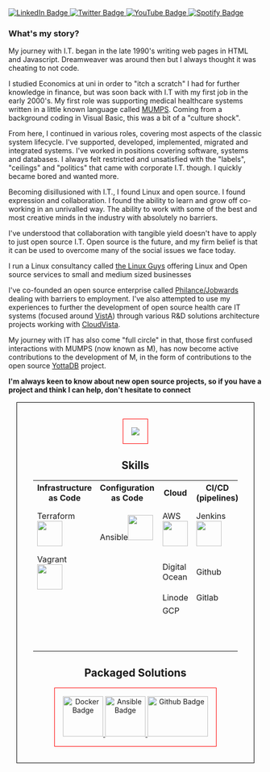 
<div id="user-content-badges" dir="auto">
  <a href="https://www.linkedin.com/in/raman-sailopal-5266457a/" rel="nofollow">
    <img src="https://camo.githubusercontent.com/e0278098417dddf9727cfee70a5eb84af38a20705b3bded56cf91cb5feb29d7d/68747470733a2f2f696d672e736869656c64732e696f2f62616467652f4c696e6b6564496e2d626c75653f7374796c653d666f722d7468652d6261646765266c6f676f3d6c696e6b6564696e266c6f676f436f6c6f723d7768697465" alt="LinkedIn Badge" data-canonical-src="https://img.shields.io/badge/LinkedIn-blue?style=for-the-badge&amp;logo=linkedin&amp;logoColor=white" style="max-width: 100%;">
  </a>
   <a href="https://twitter.com/ramansailopal" rel="nofollow">
    <img src="https://camo.githubusercontent.com/b00ee237784dbf7849cba7c16d4442a73a94fb3fe1928efb79ef3163089c720e/68747470733a2f2f696d672e736869656c64732e696f2f62616467652f547769747465722d626c75653f7374796c653d666f722d7468652d6261646765266c6f676f3d74776974746572266c6f676f436f6c6f723d7768697465" alt="Twitter Badge" data-canonical-src="https://img.shields.io/badge/Twitter-blue?style=for-the-badge&amp;logo=twitter&amp;logoColor=white" style="max-width: 100%;">
  </a>
  <a href="https://www.youtube.com/channel/UCpBwomnJVv4S0Dd-jcFdNPw" rel="nofollow">
    <img src="https://img.shields.io/youtube/channel/views/UCpBwomnJVv4S0Dd-jcFdNPw?label=YouTube%20Channel&style=social" alt="YouTube Badge" data-canonical-src="https://img.shields.io/youtube/channel/views/UCpBwomnJVv4S0Dd-jcFdNPw?label=YouTube%20Channel&style=social" style="max-width: 100%;">
  </a>
  <a href="https://open.spotify.com/user/romisailopal?si=bcfbeb4d34844a64" rel="nofollow">
    <img src="https://camo.githubusercontent.com/c0bf8616af20c27426a515e3c15ecf5252b5790f9a71a406123ed71445dd40b1/68747470733a2f2f696d672e736869656c64732e696f2f62616467652f53706f746966792d3145443736303f267374796c653d666f722d7468652d6261646765266c6f676f3d73706f74696679266c6f676f436f6c6f723d7768697465" alt="Spotify Badge" data-canonical-src="https://img.shields.io/badge/Spotify-1ED760?&amp;style=for-the-badge&amp;logo=spotify&amp;logoColor=white" style="max-width: 100%;">
 </a>
</div>
  
### What's my story?

My journey with I.T. began in the late 1990's writing web pages in HTML and Javascript. Dreamweaver was around then but I always thought it was cheating to not code.

I studied Economics at uni in order to "itch a scratch" I had for further knowledge in finance, but was soon back with I.T with my first job in the early 2000's. My first role was supporting medical healthcare systems written in a little known language called <a href="https://en.wikipedia.org/wiki/MUMPS">MUMPS</a>.
Coming from a background coding in Visual Basic, this was a bit of a "culture shock". 

From here, I continued in various roles, covering most aspects of the classic system lifecycle. I've supported, developed, implemented, migrated and integrated systems. I've worked in positions covering software, systems and databases.
I always felt restricted and unsatisfied with the "labels", "ceilings" and "politics" that came with corporate I.T. though. I quickly became bored and wanted more.

Becoming disillusioned with I.T., I found Linux and open source. I found expression and collaboration. I found the ability to learn and grow off co-working in an unrivalled way. The ability to work with some of the best and most creative minds in the industry with absolutely no barriers.

I've understood that collaboration with tangible yield doesn't have to apply to just open source I.T. Open source is the future, and my firm belief is that it can be used to overcome many of the social issues we face today. 

I run a Linux consultancy called <a href="https://www.thelinuxguys.co.uk">the Linux Guys</a> offering Linux and Open source services to small and medium sized businesses

I've co-founded an open source enterprise called <a href="https://www.youtube.com/watch?v=E0VCDbrVSwQ">Philance/Jobwards</a> dealing with barriers to employment. I've also attempted to use my experiences to further the development of open source health care IT systems (focused around <a href="https://en.wikipedia.org/wiki/VistA">VistA</a>) through various R&D solutions architecture projects working with <a href="https://cloudvista.github.io">CloudVista</a>.

My journey with IT has also come "full circle" in that, those first confused interactions with MUMPS (now known as M), has now become active contributions to the development of M, in the form of contributions to the open source <a href="https://yottadb.com">YottaDB</a> project.

**I'm always keen to know about new open source projects, so if you have a project and think I can help, don't hesitate to connect**

<div style="border: 1px solid black; margin: 1rem; padding: 2rem 2rem; text-align: center;">
  <div style="display: inline-block; border: 1px solid red; padding: 1rem 1rem; vertical-align: middle;"> 
    <img src="https://github-readme-stats.vercel.app/api/top-langs/?username=RamSailopal"></img>
  </div>
  
## Skills

<table>
  <tr><th>Infrastructure as Code</th><th>Configuration as Code</th><th>Cloud</th><th>CI/CD (pipelines)</th><th>SQL Databases</th><th>NoSQL Databases</th><th>Code/Scripting</th><th>Operating Systems</th><th>Microservices</th><th>Frameworks</th></tr>
  <tr><td>Terraform<img src="https://www.datocms-assets.com/2885/1620155117-brandhcterraformverticalcolorwhite.svg" height="50" width="50"/></td><td>Ansible<img src="https://upload.wikimedia.org/wikipedia/commons/0/05/Ansible_Logo.png" height="50" width="50"/></td><td>AWS<img src="https://upload.wikimedia.org/wikipedia/commons/thumb/9/93/Amazon_Web_Services_Logo.svg/1024px-Amazon_Web_Services_Logo.svg.png" height="50" width="50"/></td><td>Jenkins<img src="https://upload.wikimedia.org/wikipedia/commons/thumb/e/e9/Jenkins_logo.svg/1200px-Jenkins_logo.svg.png" height="50" width="50"/></td><td>Mysql/MariaDB<img src="https://mariadb.com/wp-content/uploads/2019/11/mariadb-logo-vert_blue-transparent.png" height="50" width="50"/></td><td>YottaDB/GTm</td><td>Python<img src="https://www.kindpng.com/picc/m/159-1595848_python-logo-png-transparent-background-python-logo-png.png" height="50" width="50"/></td><td>Linux (preferred)<img src="https://www.freepnglogos.com/uploads/linux-png/linux-tux-logo-png-transparent-svg-vector-bie-supply-14.png" height="50" width="50"/></td><td>Docker<img src="https://www.pngitem.com/pimgs/m/12-121527_docker-logo-png-transparent-png-download.png" height="50" width="50"/></td><td>nodejs<img src="https://banner2.cleanpng.com/20180425/jrw/kisspng-node-js-javascript-web-application-express-js-comp-5ae0f84e2a4242.1423638015246930701731.jpg" height="50" width="50"/></td></tr>
  <tr><td>Vagrant<img src="https://cdn.freebiesupply.com/logos/large/2x/vagrant-logo-png-transparent.png" height="50" width="50"/></td><td></td><td>Digital Ocean</td><td>Github</td><td>Microsoft SQL</td><td>Intersystems Cache</td><td>Bash</td><td>Windows</td><td>Kubernetes</td><td>Reactjs</td></tr>
  <tr><td></td><td></td><td>Linode</td><td>Gitlab<td></td><td></td><td>PHP</td><td></td><td>Docker Swarm</td><td>Django</td></tr>
  <tr><td><td></td></td><td>GCP</td><td><td></td><td></td><td>Javascript</td><td></td><td></td><td>Flask</td></tr>
  <tr><td><td></td></td><td></td><td><td></td><td></td><td>M/Cache ObjectScript/Cache Server Pages</td><td></td><td></td><td>MG-Web</td></tr>
</table>

## Packaged Solutions

  <div style="display: inline-block; border: 1px solid red; padding: 1rem 1rem; vertical-align: middle;">
  <a href="https://hub.docker.com/u/ramb0" rel="nofollow">
    <img src="https://www.docker.com/wp-content/uploads/2022/03/vertical-logo-monochromatic.png" alt="Docker Badge" data-canonical-src="https://www.docker.com/wp-content/uploads/2022/03/vertical-logo-monochromatic.png" style="max-width: 100%;" height=80 width=80>
  </a>
  <a href="https://galaxy.ansible.com/ramsailopal" rel="nofollow">
    <img src="https://encrypted-tbn0.gstatic.com/images?q=tbn:ANd9GcR4Tf5jR5NwYi1TjvWtC4-2puMT2ewswetzA6HLL8rvrB0YKUvvWGvx&usqp=CAU" alt="Ansible Badge" data-canonical-src="https://encrypted-tbn0.gstatic.com/images?q=tbn:ANd9GcR4Tf5jR5NwYi1TjvWtC4-2puMT2ewswetzA6HLL8rvrB0YKUvvWGvx&usqp=CAU" style="max-width: 100%;" height=80 width=80>
  </a>
  <a href="https://github.com/marketplace/actions/m-routine-compilation-check" rel="nofollow">
    <img src="https://1000logos.net/wp-content/uploads/2021/05/GitHub-logo.png" alt="Github Badge" data-canonical-src="https://1000logos.net/wp-content/uploads/2021/05/GitHub-logo.png" style="max-width: 100%;" height=80 width=120>
  </a>
  </div>
</div> 


